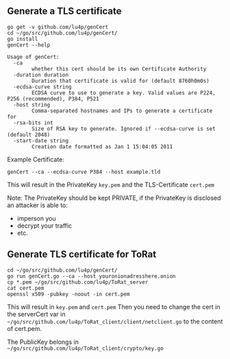 ## Generate a TLS certificate
```
go get -v github.com/lu4p/genCert
cd ~/go/src/github.com/lu4p/genCert/
go install
genCert --help
```
```
Usage of genCert:
  -ca
    	whether this cert should be its own Certificate Authority
  -duration duration
    	Duration that certificate is valid for (default 8760h0m0s)
  -ecdsa-curve string
    	ECDSA curve to use to generate a key. Valid values are P224, P256 (recommended), P384, P521
  -host string
    	Comma-separated hostnames and IPs to generate a certificate for
  -rsa-bits int
    	Size of RSA key to generate. Ignored if --ecdsa-curve is set (default 2048)
  -start-date string
    	Creation date formatted as Jan 1 15:04:05 2011
```
Example Certificate:
```
genCert --ca --ecdsa-curve P384 --host example.tld
```
This will result in the PrivateKey ```key.pem``` and the TLS-Certificate ```cert.pem```

Note: The PrivateKey should be kept PRIVATE, if the PrivateKey is disclosed an attacker is able to:
- imperson you 
- decrypt your traffic
- etc.

## Generate TLS certificate for ToRat
```
cd ~/go/src/github.com/lu4p/genCert/
go run genCert.go --ca --host youronionadresshere.onion
cp *.pem ~/go/src/github.com/lu4p/ToRat_server
cat cert.pem
openssl x509 -pubkey -noout -in cert.pem
```
This will result in ```key.pem``` and ```cert.pem```
Then you need to change the cert in the serverCert var in ```~/go/src/github.com/lu4p/ToRat_client/client/netclient.go``` to the content of cert.pem.

The PublicKey belongs in ```~/go/src/github.com/lu4p/ToRat_client/crypto/key.go```
